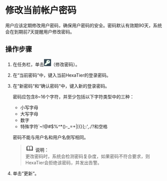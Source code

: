 # 修改当前帐户密码<a name="ZH-CN_TOPIC_0111166359"></a>

用户应该定期修改用户密码，确保用户密码的安全。密码默认有效期90天，系统会在到期前7天提醒用户修改密码。

## 操作步骤<a name="zh-cn_topic_0110574935_s4a78db1a5fef44ea8b0434a2b5d5ebc0"></a>

1.  在任务栏，单击![](figures/修改账户密码.png)（修改密码）。
2.  在“当前密码“中，键入当前HexaTier的登录密码。
3.  在“新密码“和“确认密码“中，键入新的登录密码。

    密码应包含8\~16个字符，并至少包括以下字符类型中的三种：

    -   小写字母
    -   大写字母
    -   数字
    -   特殊字符\`\~!@\#$%^\*\(\)-\_=+|\[\{\}\];:',./?和空格

    密码不能与用户名和用户名倒写相同。

    >![](public_sys-resources/icon-note.gif) **说明：**   
    >更改密码时，系统会检测密码复杂度，如果密码不符合要求，则HexaTier会拒绝该密码，并发出告警。  

4.  单击“更新“。

